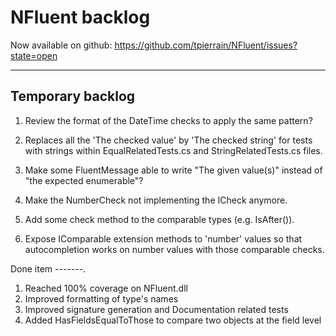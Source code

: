 NFluent backlog
===============

Now available on github: https://github.com/tpierrain/NFluent/issues?state=open

- - -

Temporary backlog
-------
1. Review the format of the DateTime checks to apply the same pattern?
1. Replaces all the 'The checked value' by 'The checked string' for tests with strings within EqualRelatedTests.cs and StringRelatedTests.cs files.

1. Make some FluentMessage able to write "The given value(s)" instead of "the expected enumerable"?
1. Make the NumberCheck not implementing the ICheck anymore.
1. Add some check method to the comparable types (e.g. IsAfter()).
1. Expose IComparable extension methods to 'number' values so that autocompletion works on number values with those comparable checks.

Done item
-------.
1. Reached 100% coverage on NFluent.dll
1. Improved formatting of type's names
1. Improved signature generation and Documentation related tests
1. Added HasFieldsEqualToThose to compare two objects at the field level